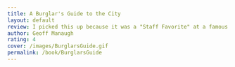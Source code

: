 ```yaml
---
title: A Burglar's Guide to the City
layout: default
review: I picked this up because it was a "Staff Favorite" at a famous book store in New York City. While it was intriguing to read about all sorts of burglaries, this book had lots of "fluff"—most likely because the author compiled several of their articles into this book.
author: Geoff Manaugh
rating: 4
cover: /images/BurglarsGuide.gif
permalink: /book/BurglarsGuide
---
```

